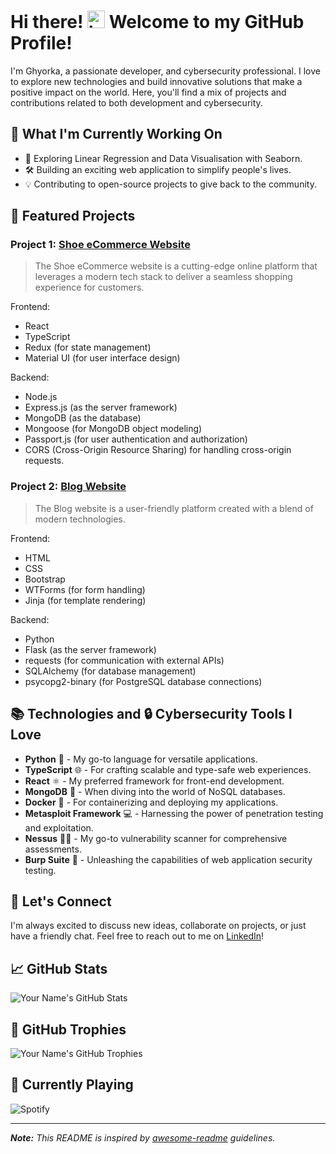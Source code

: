 # Hi there! <img src="https://user-images.githubusercontent.com/1303154/88677602-1635ba80-d120-11ea-84d8-d263ba5fc3c0.gif" width="28px" height="28px" alt="hi"> Welcome to my GitHub Profile!

I'm Ghyorka, a passionate developer, and cybersecurity professional. I love to explore new technologies and build innovative solutions that make a positive impact on the world. Here, you'll find a mix of projects and contributions related to both development and cybersecurity.

## 🚀 What I'm Currently Working On

- 🌱 Exploring Linear Regression and Data Visualisation with Seaborn.
- 🛠️ Building an exciting web application to simplify people's lives.
- 💡 Contributing to open-source projects to give back to the community.

## 🌟 Featured Projects

### Project 1: [Shoe eCommerce Website](https://github.com/ggg6r34t/fullstack-project)

> The Shoe eCommerce website is a cutting-edge online platform that leverages a modern tech stack to deliver a seamless shopping experience for customers.

Frontend:

- React
- TypeScript
- Redux (for state management)
- Material UI (for user interface design)

Backend:

- Node.js
- Express.js (as the server framework)
- MongoDB (as the database)
- Mongoose (for MongoDB object modeling)
- Passport.js (for user authentication and authorization)
- CORS (Cross-Origin Resource Sharing) for handling cross-origin requests.

### Project 2: [Blog Website](https://github.com/ggg6r34t/ghyorka-blog)

> The Blog website is a user-friendly platform created with a blend of modern technologies.

Frontend:

- HTML
- CSS
- Bootstrap
- WTForms (for form handling)
- Jinja (for template rendering)

Backend:

- Python
- Flask (as the server framework)
- requests (for communication with external APIs)
- SQLAlchemy (for database management)
- psycopg2-binary (for PostgreSQL database connections)

## 📚 Technologies and 🔒 Cybersecurity Tools I Love

- **Python** 🐍 - My go-to language for versatile applications.
- **TypeScript** 🌐 - For crafting scalable and type-safe web experiences.
- **React** ⚛️ - My preferred framework for front-end development.
- **MongoDB** 🍃 - When diving into the world of NoSQL databases.
- **Docker** 🐳 - For containerizing and deploying my applications.
- **Metasploit Framework** 💻 - Harnessing the power of penetration testing and exploitation.
- **Nessus** 🕵️‍♂️ - My go-to vulnerability scanner for comprehensive assessments.
- **Burp Suite** 🐛 - Unleashing the capabilities of web application security testing.

## 💬 Let's Connect

I'm always excited to discuss new ideas, collaborate on projects, or just have a friendly chat. Feel free to reach out to me on [LinkedIn](https://www.linkedin.com/in/ghyorkakpee/)!

## 📈 GitHub Stats

![Your Name's GitHub Stats](https://github-readme-stats.vercel.app/api?username=ggg6r34t&show_icons=true&hide_title=true)

## 🌈 GitHub Trophies

![Your Name's GitHub Trophies](https://github-profile-trophy.vercel.app/?username=ggg6r34t)

## 🎵 Currently Playing

![Spotify](https://novatorem-psi.vercel.app/api/spotify)

---

_**Note:** This README is inspired by [awesome-readme](https://github.com/matiassingers/awesome-readme) guidelines._
